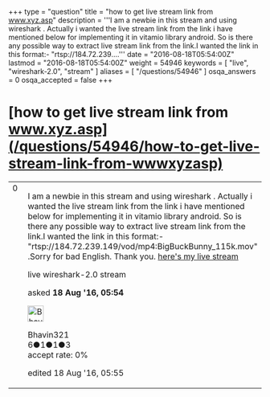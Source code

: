+++
type = "question"
title = "how to get live stream link from www.xyz.asp"
description = '''I am a newbie in this stream and using wireshark . Actually i wanted the live stream link from the link i have mentioned below for implementing it in vitamio library android. So is there any possible way to extract live stream link from the link.I wanted the link in this format:- &quot;rtsp://184.72.239....'''
date = "2016-08-18T05:54:00Z"
lastmod = "2016-08-18T05:54:00Z"
weight = 54946
keywords = [ "live", "wireshark-2.0", "stream" ]
aliases = [ "/questions/54946" ]
osqa_answers = 0
osqa_accepted = false
+++

<div class="headNormal">

# [how to get live stream link from www.xyz.asp](/questions/54946/how-to-get-live-stream-link-from-wwwxyzasp)

</div>

<div id="main-body">

<div id="askform">

<table id="question-table" style="width:100%;"><colgroup><col style="width: 50%" /><col style="width: 50%" /></colgroup><tbody><tr class="odd"><td style="width: 30px; vertical-align: top"><div class="vote-buttons"><div id="post-54946-score" class="post-score" title="current number of votes">0</div><div id="favorite-count" class="favorite-count"></div></div></td><td><div id="item-right"><div class="question-body"><p>I am a newbie in this stream and using wireshark . Actually i wanted the live stream link from the link i have mentioned below for implementing it in vitamio library android. So is there any possible way to extract live stream link from the link.I wanted the link in this format:- "rtsp://184.72.239.149/vod/mp4:BigBuckBunny_115k.mov" .Sorry for bad English. Thank you. <a href="http://www.siddhivinayak.org/virtual_darshan.asp">here's my live stream</a></p></div><div id="question-tags" class="tags-container tags">live wireshark-2.0 stream</div><div id="question-controls" class="post-controls"></div><div class="post-update-info-container"><div class="post-update-info post-update-info-user"><p>asked <strong>18 Aug '16, 05:54</strong></p><img src="https://secure.gravatar.com/avatar/3470c5e7ecc8ddf6ded6f4c9f9227d83?s=32&amp;d=identicon&amp;r=g" class="gravatar" width="32" height="32" alt="Bhavin321&#39;s gravatar image" /><p>Bhavin321<br />
<span class="score" title="6 reputation points">6</span><span title="1 badges"><span class="badge1">●</span><span class="badgecount">1</span></span><span title="1 badges"><span class="silver">●</span><span class="badgecount">1</span></span><span title="3 badges"><span class="bronze">●</span><span class="badgecount">3</span></span><br />
<span class="accept_rate" title="Rate of the user&#39;s accepted answers">accept rate:</span> <span title="Bhavin321 has no accepted answers">0%</span></p></div><div class="post-update-info post-update-info-edited"><p>edited 18 Aug '16, 05:55</p></div></div><div id="comments-container-54946" class="comments-container"></div><div id="comment-tools-54946" class="comment-tools"></div><div class="clear"></div><div id="comment-54946-form-container" class="comment-form-container"></div><div class="clear"></div></div></td></tr></tbody></table>

</div>

</div>

